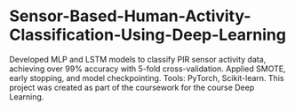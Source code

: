 # Sensor-Based-Human-Activity-Classification-Using-Deep-Learning
Developed MLP and LSTM models to classify PIR sensor activity data, achieving over 99% accuracy with 5-fold cross-validation. Applied SMOTE, early stopping, and model checkpointing. Tools: PyTorch, Scikit-learn. This project was created as part of the coursework for the course Deep Learning.
